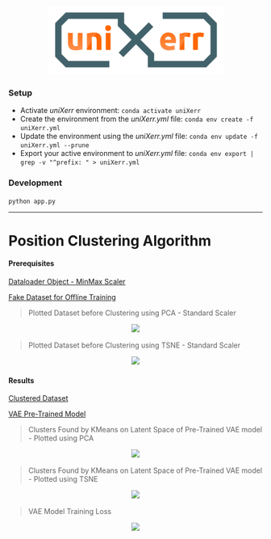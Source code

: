 <p align="center">
    <img src="https://github.com/wildonion/uniXerr/blob/master/board/drawing/uniXerr_R50.png"
</p>

### Setup
* Activate _uniXerr_ environment: ```conda activate uniXerr```
* Create the environment from the _uniXerr.yml_ file: ```conda env create -f uniXerr.yml```
* Update the environment using the _uniXerr.yml_ file: ```conda env update -f uniXerr.yml --prune```
* Export your active environment to _uniXerr.yml_ file: ```conda env export | grep -v "^prefix: " > uniXerr.yml```

### Development

```python app.py```

---

# Position Clustering Algorithm

#### Prerequisites
[Dataloader Object - MinMax Scaler](https://github.com/wildonion/uniXerr/blob/master/server/dataset/pc_dataloader.pth)

[Fake Dataset for Offline Training](https://github.com/wildonion/uniXerr/blob/master/server/dataset/pc_features.csv)

> Plotted Dataset before Clustering using PCA - Standard Scaler
<p align="center">
    <img src="https://github.com/wildonion/uniXerr/blob/master/server/dataset/pca_pc_beforeClustering.png"
</p>

> Plotted Dataset before Clustering using TSNE - Standard Scaler
<p align="center">
    <img src="https://github.com/wildonion/uniXerr/blob/master/server/dataset/tsne_pc_beforeClustering.png"
</p>
    
#### Results

[Clustered Dataset](https://github.com/wildonion/uniXerr/blob/master/core/position_clustering/utils/pc_features_labeled.csv)

[VAE Pre-Trained Model](https://github.com/wildonion/uniXerr/blob/master/core/position_clustering/utils/pc_model.pth)

> Clusters Found by KMeans on Latent Space of Pre-Trained VAE model - Plotted using PCA
<p align="center">
    <img src="https://github.com/wildonion/uniXerr/blob/master/core/position_clustering/utils/clusters-kmeans-pca.png"
</p>

> Clusters Found by KMeans on Latent Space of Pre-Trained VAE model - Plotted using TSNE
<p align="center">
    <img src="https://github.com/wildonion/uniXerr/blob/master/core/position_clustering/utils/clusters-kmeans-tsne.png"
</p>

> VAE Model Training Loss 
<p align="center">
    <img src="https://github.com/wildonion/uniXerr/blob/master/core/position_clustering/utils/pc_model_loss.png"
</p>


